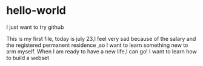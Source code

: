 # hello-world
I just want to try github



This is my first file, today is july 23,I feel very sad because of the salary and the registered permanent residence ,so I want to learn something new to arm myself. When I am ready to have a new life,I can go!
I want to learn how to build a webset
